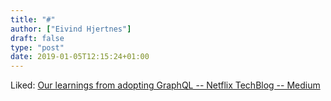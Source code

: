 ```yaml
---
title: "#"
author: ["Eivind Hjertnes"]
draft: false
type: "post"
date: 2019-01-05T12:15:24+01:00
---
```


Liked:
[Our
learnings from adopting GraphQL -- Netflix TechBlog -- Medium](https://medium.com/netflix-techblog/our-learnings-from-adopting-graphql-f099de39ae5f)
